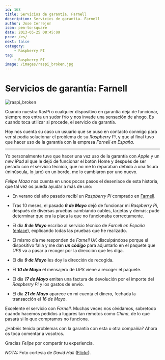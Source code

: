 ```yaml
---
id: 168
title: Servicios de garantía. Farnell
description: Servicios de garantía. Farnell
author: Jose Cerrejon
icon: pen-to-square
date: 2013-05-25 08:45:00
prev: /es/
next: false
category:
    - Raspberry PI
tag:
    - Raspberry PI
image: /images/raspi_broken.jpg
---
```


# Servicios de garantía: Farnell

![raspi_broken](/images/raspi_broken.jpg)

Cuando nuestra RasPi o cualquier dispositivo en garantía deja de funcionar, siempre nos entra un sudor frío y nos invade una sensación de ahogo. Es cuando toca utilizar si procede, el servicio de garantía.

Hoy nos cuenta su caso un usuario que se puso en contacto conmigo para ver si podía solucionar el problema de su _Raspberry Pi_, y que al final tuvo que hacer uso de la garantía con la empresa _Farnell en España_.

---

Yo personalmente tuve que hacer una vez uso de la garantía con _Apple_ y un _new iPad_ al que le dejó de funcionar el botón Home y después de ser pesado con el servicio técnico, que no me lo reparaban debido a una fisura (minúscula, lo juro) en un borde, me lo cambiaron por uno nuevo.

_Felipe Maza_ nos cuenta en unos pocos pasos el desenlace de esta historia, que tal vez os pueda ayudar a más de uno:

-   En verano del año pasado recibí un _Raspberry Pi_ comprado en [Farnell](https://www.farnell.com/).

-   Tras 10 meses, el pasado **_6 de Mayo_** dejó de funcionar mi _Raspberry Pi_, después de diversas pruebas cambiando cables, tarjetas y demás; pude determinar que era la placa la que no funcionaba correctamente.

-   El día **_8 de Mayo_** escribo al servicio técnico de _Farnell en España_ ([enlace](https://es.farnell.com/jsp/support/support.jsp?formpage=farnell/es_ES/support/webhelp/returnaproduct.jsp)), explicando todas las pruebas que he realizado.

-   El mismo día me responden de _Farnell UK_ disculpándose porque el dispositivo falla y me dan **_un código_** para adjuntarlo en el paquete que _UPS_ va a pasar a recoger por la dirección que les diga.

-   El día **_9 de Mayo_** les doy la dirección de recogida.

-   El **_10 de Mayo_** el mensajero de _UPS_ viene a recoger el paquete.

-   El día **_17 de Mayo_** emiten una factura de devolución por el importe del _Raspberry Pi_ y los gastos de envío.

-   El día **_21 de Mayo_** aparece en mi cuenta el dinero, fechada la transacción el _16 de Mayo_.

Excelente el servicio con _Farnell_. Muchas veces nos olvidamos, sobretodo cuando hacemos pedidos a lugares tan remotos como _China_, de lo que pasará si lo que compramos no funciona.

¿Habéis tenido problemas con la garantía con esta u otra compañía? Ahora os toca comentar a vosotros.

Gracias _Felipe_ por compartir tu experiencia.

_NOTA:_ Foto cortesía de _David Hall_ ([Flickr](https://www.flickr.com/photos/moonhouse/7593180172/in/photostream/)).
